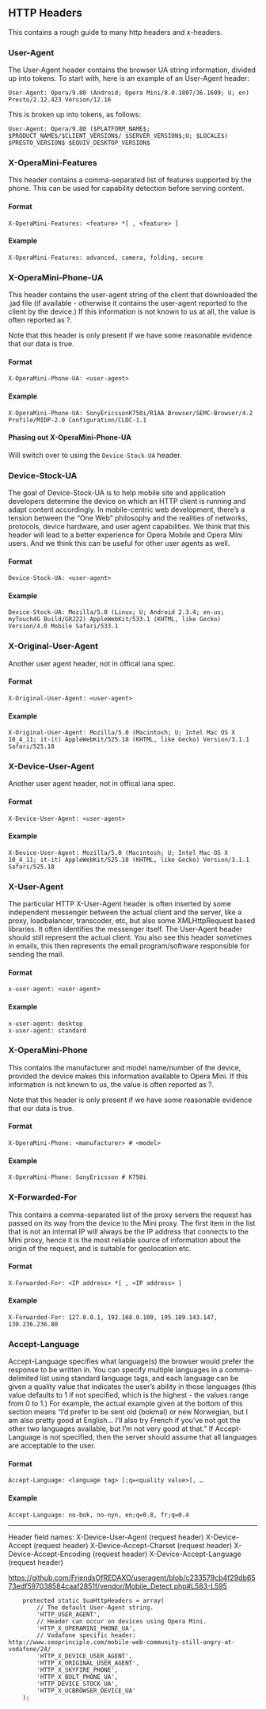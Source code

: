 ## HTTP Headers

This contains a rough guide to many http headers and x-headers.

### User-Agent

The User-Agent header contains the browser UA string information, divided up into tokens. To start with, here is an example of an User-Agent header:

```
User-Agent: Opera/9.80 (Android; Opera Mini/8.0.1807/36.1609; U; en) Presto/2.12.423 Version/12.16
```

This is broken up into tokens, as follows:

```
User-Agent: Opera/9.80 ($PLATFORM_NAME$; $PRODUCT_NAME$/$CLIENT_VERSION$/ $SERVER_VERSION$;U; $LOCALE$) $PRESTO_VERSION$ $EQUIV_DESKTOP_VERSION$
```

### X-OperaMini-Features

This header contains a comma-separated list of features supported by the phone. This can be used for capability detection before serving content.

#### Format

```
X-OperaMini-Features: <feature> *[ , <feature> ]
```

#### Example

```
X-OperaMini-Features: advanced, camera, folding, secure
```

### X-OperaMini-Phone-UA

This header contains the user-agent string of the client that downloaded the .jad file (if available - otherwise it contains the user-agent reported to the client by the device.) If this information is not known to us at all, the value is often reported as ?.

Note that this header is only present if we have some reasonable evidence that our data is true.

#### Format

```
X-OperaMini-Phone-UA: <user-agent>
```

#### Example

```
X-OperaMini-Phone-UA: SonyEricssonK750i/R1AA Browser/SEMC-Browser/4.2 Profile/MIDP-2.0 Configuration/CLDC-1.1
```

#### Phasing out X-OperaMini-Phone-UA

Will switch over to using the `Device-Stock-UA` header.

### Device-Stock-UA

The goal of Device-Stock-UA is to help mobile site and application developers determine the device on which an HTTP client is running and adapt content accordingly. In mobile-centric web development, there’s a tension between the “One Web” philosophy and the realities of networks, protocols, device hardware, and user agent capabilities. We think that this header will lead to a better experience for Opera Mobile and Opera Mini users. And we think this can be useful for other user agents as well.

#### Format

```
Device-Stock-UA: <user-agent>
```

#### Example

```
Device-Stock-UA: Mozilla/5.0 (Linux; U; Android 2.3.4; en-us; myTouch4G Build/GRJ22) AppleWebKit/533.1 (KHTML, like Gecko) Version/4.0 Mobile Safari/533.1
```

### X-Original-User-Agent

Another user agent header, not in offical iana spec.

#### Format

```
X-Original-User-Agent: <user-agent>
```

#### Example

```
X-Original-User-Agent: Mozilla/5.0 (Macintosh; U; Intel Mac OS X 10_4_11; it-it) AppleWebKit/525.18 (KHTML, like Gecko) Version/3.1.1 Safari/525.18
```

### X-Device-User-Agent

Another user agent header, not in offical iana spec.

#### Format

```
X-Device-User-Agent: <user-agent>
```

#### Example

```
X-Device-User-Agent: Mozilla/5.0 (Macintosh; U; Intel Mac OS X 10_4_11; it-it) AppleWebKit/525.18 (KHTML, like Gecko) Version/3.1.1 Safari/525.18
```

### X-User-Agent

The particular HTTP X-User-Agent header is often inserted by some independent messenger between the actual client and the server, like a proxy, loadbalancer, transcoder, etc, but also some XMLHttpRequest based libraries. It often identifies the messenger itself. The User-Agent header should still represent the actual client. You also see this header sometimes in emails, this then represents the email program/software responsible for sending the mail.

#### Format

```
x-user-agent: <user-agent>
```

#### Example

```
x-user-agent: desktop
x-user-agent: standard
```

### X-OperaMini-Phone

This contains the manufacturer and model name/number of the device, provided the device makes this information available to Opera Mini. If this information is not known to us, the value is often reported as ?.

Note that this header is only present if we have some reasonable evidence that our data is true.

#### Format

```
X-OperaMini-Phone: <manufacturer> # <model>
```

#### Example

```
X-OperaMini-Phone: SonyEricsson # K750i
```

### X-Forwarded-For

This contains a comma-separated list of the proxy servers the request has passed on its way from the device to the Mini proxy. The first item in the list that is not an internal IP will always be the IP address that connects to the Mini proxy, hence it is the most reliable source of information about the origin of the request, and is suitable for geolocation etc.

#### Format

```
X-Forwarded-For: <IP address> *[ , <IP address> ]
```

#### Example

```
X-Forwarded-For: 127.0.0.1, 192.168.0.100, 195.189.143.147, 130.236.236.80
```

### Accept-Language

Accept-Language specifies what language(s) the browser would prefer the response to be written in. You can specify multiple languages in a comma-delimited list using standard language tags, and each language can be given a quality value that indicates the user’s ability in those languages (this value defaults to 1 if not specified, which is the highest - the values range from 0 to 1.) For example, the actual example given at the bottom of this section means “I’d prefer to be sent old (bokmal) or new Norwegian, but I am also pretty good at English… I’ll also try French if you’ve not got the other two languages available, but I’m not very good at that.” If Accept-Language is not specified, then the server should assume that all languages are acceptable to the user.

#### Format

```
Accept-Language: <language tag> [;q=<quality value>], …
```

#### Example

```
Accept-Language: no-bok, no-nyn, en;q=0.8, fr;q=0.4
```

---

Header field names:
X-Device-User-Agent (request header)
X-Device-Accept (request header)
X-Device-Accept-Charset (request header)
X-Device-Accept-Encoding (request header)
X-Device-Accept-Language (request header)

https://github.com/FriendsOfREDAXO/useragent/blob/c233579cb4f29db6573edf597038584caaf2851f/vendor/Mobile_Detect.php#L583-L595

```
    protected static $uaHttpHeaders = array(
        // The default User-Agent string.
        'HTTP_USER_AGENT',
        // Header can occur on devices using Opera Mini.
        'HTTP_X_OPERAMINI_PHONE_UA',
        // Vodafone specific header: http://www.seoprinciple.com/mobile-web-community-still-angry-at-vodafone/24/
        'HTTP_X_DEVICE_USER_AGENT',
        'HTTP_X_ORIGINAL_USER_AGENT',
        'HTTP_X_SKYFIRE_PHONE',
        'HTTP_X_BOLT_PHONE_UA',
        'HTTP_DEVICE_STOCK_UA',
        'HTTP_X_UCBROWSER_DEVICE_UA'
    );
```
